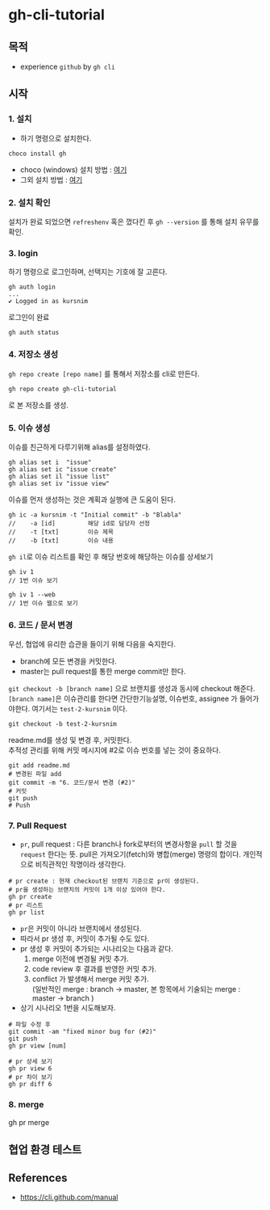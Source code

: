 # gh-cli-tutorial
## 목적
- experience `github` by `gh cli`
## 시작
### 1. 설치
- 하기 명령으로 설치한다. 
```
choco install gh
```
- choco (windows) 설치 방법 : [여기](https://chocolatey.org/install)
- 그외 설치 방법 : [여기](https://github.com/cli/cli#installation)  
### 2. 설치 확인
설치가 완료 되었으면 `refreshenv` 혹은 껐다킨 후 `gh --version` 를 통해 설치 유무를 확인.

### 3. login
하기 명령으로 로그인하며, 선택지는 기호에 잘 고른다.
```
gh auth login
...
✔ Logged in as kursnim
```
로그인이 완료
```
gh auth status
```

### 4. 저장소 생성
`gh repo create [repo name]` 를 통해서 저장소를 cli로 만든다. 
```
gh repo create gh-cli-tutorial
```
로 본 저장소를 생성. 

### 5. 이슈 생성

이슈를 친근하게 다루기위해 alias를 설정하였다.
```
gh alias set i  "issue"
gh alias set ic "issue create"
gh alias set il "issue list"
gh alias set iv "issue view"
```

이슈를 먼저 생성하는 것은 계획과 실행에 큰 도움이 된다.
```
gh ic -a kursnim -t "Initial commit" -b "Blabla"
//    -a [id]         해당 id로 담당자 선정
//    -t [txt]        이슈 제목
//    -b [txt]        이슈 내용
```
```gh il```로 이슈 리스트를 확인 후 해당 번호에 해당하는 이슈를 상세보기
```
gh iv 1
// 1번 이슈 보기

gh iv 1 --web
// 1번 이슈 웹으로 보기
```

### 6. 코드 / 문서 변경
우선, 협업에 유리한 습관을 들이기 위해 다음을 숙지한다.   
- branch에 모든 변경을 커밋한다.
- master는 pull request를 통한 merge commit만 한다.

`git checkout -b [branch name]` 으로 브랜치를 생성과 동시에 checkout 해준다.   
`[branch name]`은 이슈관리를 한다면 간단한기능설명, 이슈번호, assignee 가 들어가야한다. 여기서는 `test-2-kursnim` 이다.
```
git checkout -b test-2-kursnim
```

readme.md를 생성 및 변경 후, 커밋한다.   
추적성 관리를 위해  커밋 메시지에 #2로 이슈 번호를 넣는 것이 중요하다.
```
git add readme.md
# 변경된 파일 add
git commit -m "6. 코드/문서 변경 (#2)"
# 커밋
git push
# Push 
```

### 7. Pull Request
- `pr`, pull request : 다른 branch나 fork로부터의 변경사항을 `pull` 할 것을 `request` 한다는 뜻. pull은 가져오기(fetch)와 병합(merge) 명령의 합이다. 개인적으로 비직관적인 작명이라 생각한다.


```
# pr create : 현재 checkout된 브랜치 기준으로 pr이 생성된다.
# pr을 생성하는 브랜치의 커밋이 1개 이상 있어야 한다. 
gh pr create
# pr 리스트
gh pr list
```
- `pr`은 커밋이 아니라 브랜치에서 생성된다.   
- 따라서 pr 생성 후, 커밋이 추가될 수도 있다.   
- pr 생성 후 커밋이 추가되는 시나리오는 다음과 같다.   
    1. merge 이전에 변경될 커밋 추가.
    2. code review 후 결과를 반영한 커밋 추가.
    3. conflict 가 발생해서 merge 커밋 추가.  
     (일반적인 merge : branch -> master, 본 항목에서 기술되는 merge : master -> branch )   
- 상기 시나리오 1번을 시도해보자.
```
# 파일 수정 후 
git commit -am "fixed minor bug for (#2)"
git push
gh pr view [num]
```
```
# pr 상세 보기
gh pr view 6
# pr 차이 보기 
gh pr diff 6
```

### 8. merge

gh pr merge





## 협업 환경 테스트


## References
- https://cli.github.com/manual